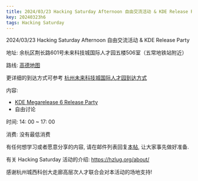 ```yaml
---
title: 2024/03/23 Hacking Saturday Afternoon 自由交流活动 & KDE Release Party
key: 20240323h6
tags: Hacking Saturday
---
```

2024/03/23 Hacking Saturday Afternoon 自由交流活动 & KDE Release Party

地址: 余杭区荆长路601号未来科技城国际人才园五楼506室（五常地铁站附近）

路线: [高德地图](https://surl.amap.com/ftkmeNJ5aAx)

更详细的到达方式可参考 [杭州未来科技城国际人才园到达方式](https://hzlug.org/%E5%9C%BA%E5%9C%B0%E5%88%B0%E8%BE%BE%E6%96%B9%E5%BC%8F/)

内容:

- [KDE Megarelease 6 Release Party](https://discuss.kde.org/t/plasma6-kde-chinese-communities-organizing-a-megarelease-party/9819/2)
- 自由讨论

时间: 14: 00 ~ 17: 00

消费: 没有最低消费

有任何想学习或者愿意分享的内容, 请在邮件列表回复[本帖](https://groups.google.com/g/hzlug/c/J7KLusxinlo/m/cS2EcnspAQAJ), 让大家事先做好准备.

有关 Hacking Saturday 活动的介绍: <https://hzlug.org/about/>

感谢杭州城西科创大走廊高层次人才联合会对本活动的场地支持!
